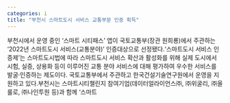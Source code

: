 ```yaml
---
categories: i
title: "부천시 스마트도시 서비스 교통부문 인증 획득"
---
```

부천시에서 운영 중인 ‘스마트 시티패스’ 앱이 국토교통부(장관 원희룡)에서 주관하는 ‘2022년 스마트도시 서비스(교통분야)’ 인증대상으로 선정됐다.‘스마트도시 서비스 인증제’는 스마트도시법에 따라 스마트도시 서비스 확산과 활성화를 위해 실제 도시에서 시험, 실증, 상용화 등이 이루어진 교통 분야 서비스에 대해 평가하여 우수한 서비스를 발굴·인증하는 제도이다. 국토교통부에서 주관하고 한국건설기술연구원에서 운영을 지원하고 있다.부천시는 스마트시티챌린지 참여기업(데이터얼라이언스㈜, ㈜위굴리, ㈜올룰로, ㈜나인투원 등)과 함께 ‘스마트